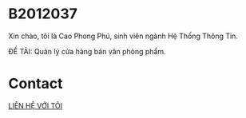 # B2012037
Xin chào, tôi là Cao Phong Phú, sinh viên ngành Hệ Thống Thông Tin.

ĐỀ TÀI: Quản lý cửa hàng bán văn phòng phẩm.

# Contact

[LIÊN HỆ VỚI TÔI](https://facebook.com/phune.jj)

